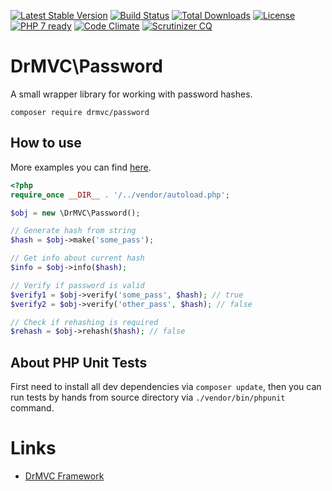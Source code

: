 [![Latest Stable Version](https://poser.pugx.org/drmvc/password/v/stable)](https://packagist.org/packages/drmvc/password)
[![Build Status](https://travis-ci.org/drmvc/password.svg?branch=master)](https://travis-ci.org/drmvc/password)
[![Total Downloads](https://poser.pugx.org/drmvc/password/downloads)](https://packagist.org/packages/drmvc/password)
[![License](https://poser.pugx.org/drmvc/password/license)](https://packagist.org/packages/drmvc/password)
[![PHP 7 ready](https://php7ready.timesplinter.ch/drmvc/password/master/badge.svg)](https://travis-ci.org/drmvc/password)
[![Code Climate](https://codeclimate.com/github/drmvc/password/badges/gpa.svg)](https://codeclimate.com/github/drmvc/password)
[![Scrutinizer CQ](https://scrutinizer-ci.com/g/drmvc/password/badges/quality-score.png?b=master)](https://scrutinizer-ci.com/g/drmvc/password/)

# DrMVC\Password

A small wrapper library for working with password hashes.

    composer require drmvc/password

## How to use

More examples you can find [here](extra).

```php
<?php
require_once __DIR__ . '/../vendor/autoload.php';

$obj = new \DrMVC\Password();

// Generate hash from string
$hash = $obj->make('some_pass');

// Get info about current hash
$info = $obj->info($hash);

// Verify if password is valid
$verify1 = $obj->verify('some_pass', $hash); // true
$verify2 = $obj->verify('other_pass', $hash); // false

// Check if rehashing is required
$rehash = $obj->rehash($hash); // false
```

## About PHP Unit Tests

First need to install all dev dependencies via `composer update`, then
you can run tests by hands from source directory via `./vendor/bin/phpunit` command.

# Links

* [DrMVC Framework](https://drmvc.com)
